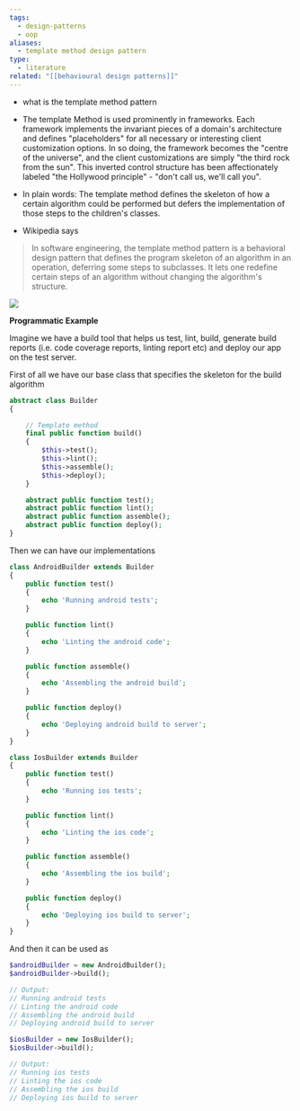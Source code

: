 ```yaml
---
tags:
  - design-patterns
  - oop
aliases:
  - template method design pattern
type:
  - literature
related: "[[behavioural design patterns]]"
---
```

- what is the template method pattern

- The template Method is used prominently in frameworks. Each framework implements the invariant pieces of a domain's architecture and defines "placeholders" for all necessary or interesting client customization options. In so doing, the framework becomes the "centre of the universe", and the client customizations are simply "the third rock from the sun". This inverted control structure has been affectionately labeled "the Hollywood principle" - "don't call us, we'll call you".
- In plain words: The template method defines the skeleton of how a certain algorithm could be performed but defers the implementation of those steps to the children's classes.

- Wikipedia says
>In software engineering, the template method pattern is a behavioral design pattern that defines the program skeleton of an algorithm in an operation, deferring some steps to subclasses. It lets one redefine certain steps of an algorithm without changing the algorithm's structure.


![](https://firebasestorage.googleapis.com/v0/b/firescript-577a2.appspot.com/o/imgs%2Fapp%2Fsoftware-architecture%2FAN3dcshEX-.png?alt=media&token=65501f6b-3fb5-48af-913b-a76b235d0f16)




**Programmatic Example**

Imagine we have a build tool that helps us test, lint, build, generate build reports (i.e. code coverage reports, linting report etc) and deploy our app on the test server.

First of all we have our base class that specifies the skeleton for the build algorithm

```PHP
abstract class Builder
{

    // Template method
    final public function build()
    {
        $this->test();
        $this->lint();
        $this->assemble();
        $this->deploy();
    }

    abstract public function test();
    abstract public function lint();
    abstract public function assemble();
    abstract public function deploy();
}
```

Then we can have our implementations

```PHP
class AndroidBuilder extends Builder
{
    public function test()
    {
        echo 'Running android tests';
    }

    public function lint()
    {
        echo 'Linting the android code';
    }

    public function assemble()
    {
        echo 'Assembling the android build';
    }

    public function deploy()
    {
        echo 'Deploying android build to server';
    }
}

class IosBuilder extends Builder
{
    public function test()
    {
        echo 'Running ios tests';
    }

    public function lint()
    {
        echo 'Linting the ios code';
    }

    public function assemble()
    {
        echo 'Assembling the ios build';
    }

    public function deploy()
    {
        echo 'Deploying ios build to server';
    }
}
```

And then it can be used as

```PHP
$androidBuilder = new AndroidBuilder();
$androidBuilder->build();

// Output:
// Running android tests
// Linting the android code
// Assembling the android build
// Deploying android build to server

$iosBuilder = new IosBuilder();
$iosBuilder->build();

// Output:
// Running ios tests
// Linting the ios code
// Assembling the ios build
// Deploying ios build to server
```
